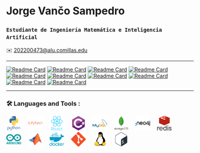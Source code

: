 # Jorge Vančo Sampedro

### **`Estudiante de Ingeniería Matemática e Inteligencia Artificial`**
✉️ [202200473@alu.comillas.edu](mailto:202200473@alu.comillas.edu)  

<!--
**JorgeVanco/JorgeVanco** is a ✨ _special_ ✨ repository because its `README.md` (this file) appears on your GitHub profile.

Here are some ideas to get you started:

- 🔭 I’m currently working on ...
- 🌱 I’m currently learning ...
- 👯 I’m looking to collaborate on ...
- 🤔 I’m looking for help with ...
- 💬 Ask me about ...
- 📫 How to reach me: ...
- 😄 Pronouns: ...
- ⚡ Fun fact: ...
-->
---

[![Readme Card](https://github-readme-stats.vercel.app/api/pin/?username=JorgeVanco&repo=image-generator&show_owner=true)](https://github.com/image-generator/separator)
[![Readme Card](https://github-readme-stats.vercel.app/api/pin/?username=JorgeVanco&repo=GPT-from-scratch&show_owner=true)](https://github.com/JorgeVanco/GPT-from-scratch)
[![Readme Card](https://github-readme-stats.vercel.app/api/pin/?username=JorgeVanco&repo=Proyecto-final-Machine-Learning&show_owner=true)](https://github.com/JorgeVanco/Proyecto-final-Machine-Learning)
[![Readme Card](https://github-readme-stats.vercel.app/api/pin/?username=JorgeVanco&repo=Proyecto_final_Fundamentos_Inteligencia_Artificial&show_owner=true)](https://github.com/JorgeVanco/Proyecto_final_Fundamentos_Inteligencia_Artificial)
[![Readme Card](https://github-readme-stats.vercel.app/api/pin/?username=JorgeVanco&repo=mp3_player&show_owner=true)](https://github.com/JorgeVanco/mp3_player)
[![Readme Card](https://github-readme-stats.vercel.app/api/pin/?username=JorgeVanco&repo=movie-recommender&show_owner=true)](https://github.com/JorgeVanco/movie-recommender)
[![Readme Card](https://github-readme-stats.vercel.app/api/pin/?username=JorgeVanco&repo=leer_partituras_python&show_owner=true)](https://github.com/JorgeVanco/leer_partituras_python)
[![Readme Card](https://github-readme-stats.vercel.app/api/pin/?username=JorgeVanco&repo=EstudiaEbau&show_owner=true)](https://github.com/JorgeVanco/EstudiaEbau)
[![Readme Card](https://github-readme-stats.vercel.app/api/pin/?username=JorgeVanco&repo=Proyecto_algoritmos_gestion_vuelos&show_owner=true)](https://github.com/JorgeVanco/Proyecto_algoritmos_gestion_vuelos)
[![Readme Card](https://github-readme-stats.vercel.app/api/pin/?username=JorgeVanco&repo=randomfun&show_owner=true)](https://github.com/JorgeVanco/randomfun)

--- 
### :hammer_and_wrench: Languages and Tools :
<div>
  <img src="https://github.com/devicons/devicon/blob/master/icons/python/python-original-wordmark.svg" width="40" height="40" title="Python" alt="Python" style="padding-right:10px;"/>&nbsp;
  <img src="https://github.com/devicons/devicon/blob/master/icons/pytorch/pytorch-plain-wordmark.svg" width="40" height="40" title="Pytorch" alt="Pytorch" style="padding-right:10px;"/>&nbsp;
  <img src="https://github.com/devicons/devicon/blob/master/icons/react/react-original-wordmark.svg" width="40" height="40" title="React" alt="React" style="padding-right:10px;"/>&nbsp;
  <img src="https://github.com/devicons/devicon/blob/master/icons/csharp/csharp-original.svg" width="40" height="40" title="C#" alt="C#" style="padding-right:10px;"/>&nbsp;
  <img src="https://github.com/devicons/devicon/blob/master/icons/mysql/mysql-original-wordmark.svg" width="40" height="40" title="MySQL" alt="MySQL" style="padding-right:10px;"/>&nbsp;
  <img src="https://github.com/devicons/devicon/blob/master/icons/mongodb/mongodb-original-wordmark.svg" width="40" height="40" title="MongoDB" alt="MongoDB" style="padding-right:10px;"/>&nbsp;
  <img src="https://github.com/devicons/devicon/blob/master/icons/neo4j/neo4j-original-wordmark.svg" width="40" height="40" title="Neo4j" alt="Neo4j" style="padding-right:10px;"/>&nbsp;
  <img src="https://github.com/devicons/devicon/blob/master/icons/redis/redis-original-wordmark.svg" width="40" height="40" title="Redis" alt="Redis" style="padding-right:10px;"/>&nbsp;
  <img src="https://github.com/devicons/devicon/blob/master/icons/arduino/arduino-original-wordmark.svg" width="40" height="40" title="Arduino" alt="Arduino" style="padding-right:10px;"/>&nbsp;
  <img src="https://github.com/devicons/devicon/blob/master/icons/matlab/matlab-original.svg" width="40" height="40" title="Matlab" alt="Matlab" style="padding-right:10px;"/>&nbsp;
  <img src="https://github.com/devicons/devicon/blob/master/icons/docker/docker-plain-wordmark.svg" width="40" height="40" title="Docker" alt="Docker" style="padding-right:10px;"/>&nbsp;
  <img src="https://github.com/devicons/devicon/blob/master/icons/git/git-original.svg" width="40" height="40" title="Git" alt="Git" style="padding-right:10px;"/>&nbsp;
  <img src="https://github.com/devicons/devicon/blob/master/icons/linux/linux-original.svg" width="40" height="40" title="Linux" alt="Linux" style="padding-right:10px;"/>&nbsp;
  <img src="https://github.com/devicons/devicon/blob/master/icons/bash/bash-original.svg" width="40" height="40" title="Bash" alt="Bash" style="padding-right:10px;"/>&nbsp;
</div>

<!-- ---

<!-- ![My GitHub Stats](https://github-readme-stats.vercel.app/api?username=JorgeVanco&count_private=true&show_icons=true&theme=cobalt)
<!-- [![Top Langs](https://github-readme-stats.vercel.app/api/top-langs/?username=JorgeVanco&hide=Jupyter+Notebook)](https://github.com/anuraghazra/github-readme-stats) -->
<!-- [![Top Langs](https://github-readme-stats.vercel.app/api/top-langs/?username=JorgeVanco&layout=compact&theme=vision-friendly-dark&hide=Jupyter+Notebook)](https://github.com/anuraghazra/github-readme-stats)
<!--[![Top Langs](https://github-readme-stats.vercel.app/api/top-langs/?username=JorgeVanco&layout=donut&hide=Jupyter+Notebook)](https://github.com/anuraghazra/github-readme-stats)-->


